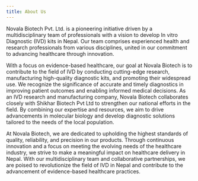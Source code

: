 ```yaml
---
title: About Us
---
```

Novala Biotech Pvt. Ltd. is a pioneering initiative driven by a multidisciplinary team of professionals with a vision to develop In vitro Diagnostic (IVD) kits in Nepal. Our team comprises experienced health and research professionals from various disciplines, united in our commitment to advancing healthcare through innovation.

With a focus on evidence-based healthcare, our goal at Novala Biotech is to contribute to the field of IVD by conducting cutting-edge research, manufacturing high-quality diagnostic kits, and promoting their widespread use. We recognize the significance of accurate and timely diagnostics in improving patient outcomes and enabling informed medical decisions.
As an IVD research and manufacturing company, Novala Biotech collaborates closely with Shikhar Biotech Pvt Ltd to strengthen our national efforts in the field. By combining our expertise and resources, we aim to drive advancements in molecular biology and develop diagnostic solutions tailored to the needs of the local population.

At Novala Biotech, we are dedicated to upholding the highest standards of quality, reliability, and precision in our products. Through continuous innovation and a focus on meeting the evolving needs of the healthcare industry, we strive to make a meaningful impact on healthcare delivery in Nepal.
With our multidisciplinary team and collaborative partnerships, we are poised to revolutionize the field of IVD in Nepal and contribute to the advancement of evidence-based healthcare practices.
